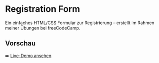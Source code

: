 # Registration Form

Ein einfaches HTML/CSS Formular zur Registrierung – erstellt im Rahmen meiner Übungen bei freeCodeCamp.

## Vorschau
➡️ [Live-Demo ansehen](https://dennisdja.github.io/Registration-Form/)

